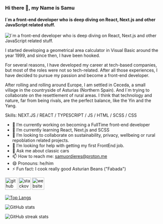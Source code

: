 ### Hi there 👋, my Name is Samu
#### I´m a front-end developer who is deep diving on React, Next.js and other JavaScript related stuff.
![I´m a front-end developer who is deep diving on React, Next.js and other JavaScript related stuff.](https://imgs.search.brave.com/Fzw6LAklCg41RbcUHZ84WcvtE2vH3ooPY58na7d-ZXs/rs:fit:860:0:0/g:ce/aHR0cHM6Ly92aWFq/ZXMubmF0aW9uYWxn/ZW9ncmFwaGljLmNv/bS5lcy9tZWRpby8y/MDIyLzExLzAyL2Jy/YW5hLWRlLWZ1ZXhv/LWVuLXNvbWllZG8t/b3JpZ2luYWxfMTky/OTMzNzNfODAweDgw/MC5qcGc)

I started developing a geometrical area calculator in Visual Basic around the year 1999, and since then, I have been hooked.

For several reasons, I have developed my career at tech-based companies, but most of the roles were not so tech-related. After all those experiences, I have decided to pursue my passion and become a front-end developer.

After rolling and rolling around Europe, I am settled in Ceceda, a small village in the countryside of Asturias (Northern Spain). And I´m trying to collaborate on the resettlement of rural areas. I think that technology and nature, far from being rivals, are the perfect balance, like the Yin and the Yang.

Skills: NEXT.JS / REACT / TYPESCRIPT / JS / HTML / SCSS / CSS

- 🔭 I’m currently working on becoming a FullTime front-end developer 
- 🌱 I’m currently learning React, Next.js and SCSS 
- 👯 I’m looking to collaborate on sustainability, privacy, wellbeing or rural repoblation related projects. 
- 🤔 I’m looking for help with getting my first FrontEnd job. 
- 💬 Ask me about classic cars 
- 📫 How to reach me: samuordieres@proton.me 
- 😄 Pronouns: he/him 
- ⚡ Fun fact: I cook really good Asturian Beans ("Fabada") 


[<img src='https://cdn.jsdelivr.net/npm/simple-icons@3.0.1/icons/github.svg' alt='github' height='40'>](https://github.com/samuordieres)  [<img src='https://cdn.jsdelivr.net/npm/simple-icons@3.0.1/icons/stackoverflow.svg' alt='stackoverflow' height='40'>](https://stackoverflow.com/users/samuordieres)  [<img src='https://cdn.jsdelivr.net/npm/simple-icons@3.0.1/icons/icloud.svg' alt='website' height='40'>](https://samuordieres.com)  

[![Top Langs](https://github-readme-stats.vercel.app/api/top-langs/?username=samuordieres)](https://github.com/anuraghazra/github-readme-stats)

![GitHub stats](https://github-readme-stats.vercel.app/api?username=samuordieres&show_icons=true&count_private=true)  

![GitHub streak stats](https://streak-stats.demolab.com/?user=samuordieres)  

